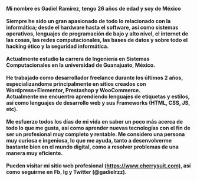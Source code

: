 <b>Mi nombre es Gadiel Ramírez, tengo 26 años de edad y soy de México<b> <br>
<br>
Siempre he sido un gran apasionado de todo lo relacionado con la informática; desde el hardware
hasta el software, así como sistemas operativos, lenguajes de programación de bajo y alto nivel, el
internet de las cosas, las redes computacionales, las bases de datos y sobre todo el hacking ético y
la seguridad informática. <br>
<br>
Actualmente estudio la carrera de Ingeniería en Sistemas Computacionales en la universidad de Guanajuato, México. <br>
<br>
He trabajado como desarrollador freelance durante los últimos 2 años, especializandome principalmente en sitios creados con Wordpress+Elementor, Prestashop y WooCommerce. <br>
Actualmente me encuentro aprendiendo lenguajes de etiquetas y estilos, así como lenguajes de desarrollo web y sus Frameworks (HTML, CSS, JS, etc). <br>
<br>
Me esfuerzo todos los días de mi vida en saber un poco más acerca de todo lo que me gusta, así
como aprender nuevas tecnologías con el fin de ser un profesional muy completo y rentable. Me
considero una persona muy curiosa e ingeniosa, lo que me ayuda, tanto a desenvolverme bastante
bien en el mundo digital, como a resolver problemas de una manera muy eficiente. <br>
<br>
Pueden visitar mi sitio web profesional (https://www.cherrysuit.com), así como seguirme en Fb, Ig y Twitter (@gadielrzz). <br>
